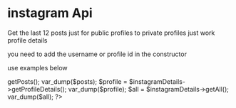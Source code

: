 # instagram Api
Get the last 12 posts just for public profiles to private profiles just work profile details

you need to add the username or profile id in the constructor

use examples below

<?php 
    require 'instagram.php';
    $instagramDetails = new InstagramDetails('fabio_henrique127');
    $posts = $instagramDetails->getPosts();
    var_dump($posts);
    $profile = $instagramDetails->getProfileDetails();
    var_dump($profile);
    $all = $instagramDetails->getAll();
    var_dump($all);  
?>
